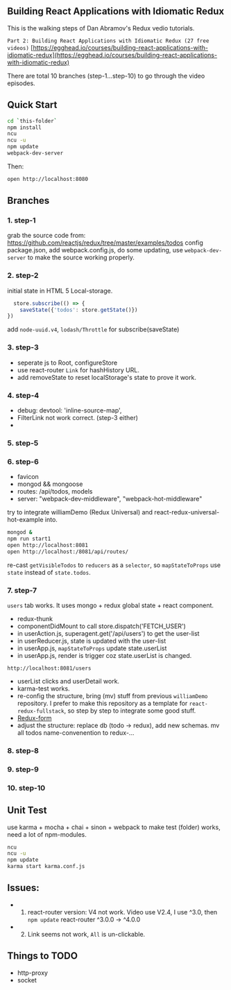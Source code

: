 ## Building React Applications with Idiomatic Redux

This is the walking steps of Dan Abramov's Redux vedio tutorials.

`Part 2: Building React Applications with Idiomatic Redux (27 free videos)`
[https://egghead.io/courses/building-react-applications-with-idiomatic-redux](https://egghead.io/courses/building-react-applications-with-idiomatic-redux)

There are total 10 branches (step-1...step-10) to go through the video episodes.


## Quick Start

```bash
cd `this-folder`
npm install
ncu
ncu -u
npm update
webpack-dev-server
```

Then:

```bash
open http://localhost:8080
```

## Branches

### 1. step-1

grab the source code from: https://github.com/reactjs/redux/tree/master/examples/todos
config package.json, add webpack.config.js, do some updating, use `webpack-dev-server` to make the source working properly.

### 2. step-2

initial state in HTML 5 Local-storage.

```javascript
  store.subscribe(() => {
    saveState({'todos': store.getState()})
})
```

add `node-uuid.v4`, `lodash/Throttle` for subscribe(saveState) 

### 3. step-3

- seperate js to Root, configureStore
- use react-router `Link` for hashHistory URL.
- add removeState to reset localStorage's state to prove it work.

### 4. step-4

- debug: devtool: 'inline-source-map',
- FilterLink not work correct. (step-3 either)
-

### 5. step-5

### 6. step-6

- favicon
- mongod && mongoose
- routes: /api/todos, models
- server: 
    "webpack-dev-middleware",
    "webpack-hot-middleware"

try to integrate williamDemo (Redux Universal) and react-redux-universal-hot-example into.

```bash
mongod &
npm run start1 
open http://localhost:8081
open http://localhost:/8081/api/routes/
```

re-cast `getVisibleTodos` to `reducers` as a `selector`, so `mapStateToProps` use `state` instead of `state.todos`.

### 7. step-7

`users` tab works. It uses mongo + redux global state + react component.
- redux-thunk
- componentDidMount to call store.dispatch('FETCH_USER')
- in userAction.js, superagent.get('/api/users') to get the user-list
- in userReducer.js, state is updated with the user-list
- in userApp.js, `mapStateToProps` update state.userList
- in userApp.js, render is trigger coz state.userList is changed.

`http://localhost:8081/users`

- userList clicks and userDetail work.
- karma-test works.
- re-config the structure, bring (mv) stuff from previous `williamDemo` repository.
  I prefer to make this repository as a template for `react-redux-fullstack`, so step by step to integrate some good stuff.
- [Redux-form](https://github.com/erikras/redux-form)
- adjust the structure: replace db (todo -> redux), add new schemas. mv all todos name-convenention to redux-...

### 8. step-8

### 9. step-9

### 10. step-10



## Unit Test

use karma + mocha + chai + sinon + webpack to make test (folder) works, need a lot of npm-modules.

```bash
ncu
ncu -u
npm update
karma start karma.conf.js
```


## Issues:

- 1. react-router version: V4 not work. Video use V2.4, I use ^3.0, then `npm update`
react-router                ^3.0.0  →  ^4.0.0 
- 2. Link seems not work, `All` is un-clickable.


## Things to TODO
- http-proxy
- socket
